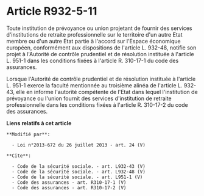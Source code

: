 # Article R932-5-11

Toute institution de prévoyance ou union projetant de fournir des services d'institutions de retraite professionnelle sur le
territoire d'un autre Etat membre ou d'un autre Etat partie à l'accord sur l'Espace économique européen, conformément aux
dispositions de l'article L. 932-48, notifie son projet à l'Autorité de contrôle prudentiel et de résolution instituée à
l'article L. 951-1 dans les conditions fixées à l'article R. 310-17-1 du code des assurances. 

Lorsque l'Autorité de contrôle prudentiel et de résolution instituée à l'article L. 951-1 exerce la faculté mentionnée au
troisième alinéa de l'article L. 932-43, elle en informe l'autorité compétente de l'Etat dans lequel l'institution de
prévoyance ou l'union fournit des services d'institution de retraite professionnelle dans les conditions fixées à l'article
R. 310-17-2 du code des assurances.

**Liens relatifs à cet article**

	**Modifié par**:

	  - Loi n°2013-672 du 26 juillet 2013 - art. 24 (V)

	**Cite**:

	  - Code de la sécurité sociale. - art. L932-43 (V)
	  - Code de la sécurité sociale. - art. L932-48 (V)
	  - Code de la sécurité sociale. - art. L951-1 (V)
	  - Code des assurances - art. R310-17-1 (V)
	  - Code des assurances - art. R310-17-2 (V)
